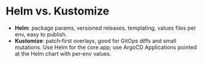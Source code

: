 # Helm vs. Kustomize

- **Helm**: package params, versioned releases, templating, values files per env, easy to publish.
- **Kustomize**: patch‑first overlays, good for GitOps diffs and small mutations.
  Use Helm for the core app; use ArgoCD Applications pointed at the Helm chart with per‑env values.
